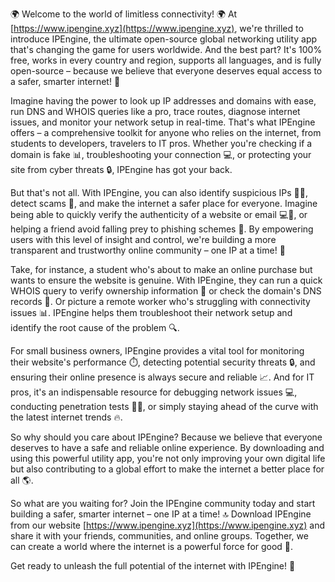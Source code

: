 🌍️️️ Welcome to the world of limitless connectivity! 🌍️️️ At [https://www.ipengine.xyz](https://www.ipengine.xyz), we're thrilled to introduce IPEngine, the ultimate open-source global networking utility app that's changing the game for users worldwide. And the best part? It's 100% free, works in every country and region, supports all languages, and is fully open-source – because we believe that everyone deserves equal access to a safer, smarter internet! 🚀

Imagine having the power to look up IP addresses and domains with ease, run DNS and WHOIS queries like a pro, trace routes, diagnose internet issues, and monitor your network setup in real-time. That's what IPEngine offers – a comprehensive toolkit for anyone who relies on the internet, from students to developers, travelers to IT pros. Whether you're checking if a domain is fake 📊, troubleshooting your connection 💻, or protecting your site from cyber threats 🔒, IPEngine has got your back.

But that's not all. With IPEngine, you can also identify suspicious IPs 🕵️‍♀️, detect scams 💸, and make the internet a safer place for everyone. Imagine being able to quickly verify the authenticity of a website or email 💻📨, or helping a friend avoid falling prey to phishing schemes 🚫. By empowering users with this level of insight and control, we're building a more transparent and trustworthy online community – one IP at a time! 🔗

Take, for instance, a student who's about to make an online purchase but wants to ensure the website is genuine. With IPEngine, they can run a quick WHOIS query to verify ownership information 💸 or check the domain's DNS records 👀. Or picture a remote worker who's struggling with connectivity issues 📊. IPEngine helps them troubleshoot their network setup and identify the root cause of the problem 🔍.

For small business owners, IPEngine provides a vital tool for monitoring their website's performance ⏱️, detecting potential security threats 🔒, and ensuring their online presence is always secure and reliable 📈. And for IT pros, it's an indispensable resource for debugging network issues 💻, conducting penetration tests 🕵️‍♂️, or simply staying ahead of the curve with the latest internet trends 🔥.

So why should you care about IPEngine? Because we believe that everyone deserves to have a safe and reliable online experience. By downloading and using this powerful utility app, you're not only improving your own digital life but also contributing to a global effort to make the internet a better place for all 🌎️.

So what are you waiting for? Join the IPEngine community today and start building a safer, smarter internet – one IP at a time! 🔝 Download IPEngine from our website [https://www.ipengine.xyz](https://www.ipengine.xyz) and share it with your friends, communities, and online groups. Together, we can create a world where the internet is a powerful force for good 💪.

Get ready to unleash the full potential of the internet with IPEngine! 🌟